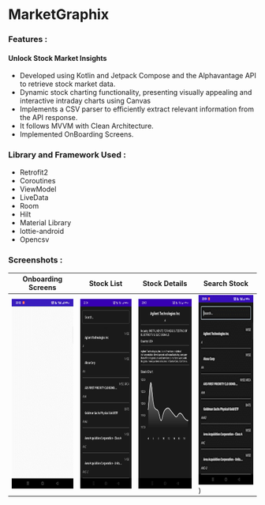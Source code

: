 # MarketGraphix

### Features :
#### Unlock Stock Market Insights
- Developed using Kotlin and Jetpack Compose and the Alphavantage API to retrieve stock market data.
- Dynamic stock charting functionality, presenting visually appealing and interactive intraday charts using Canvas
- Implements a CSV parser to efficiently extract relevant information from the API response.
- It follows MVVM with Clean Architecture.
- Implemented OnBoarding Screens.

### Library and Framework Used :

- Retrofit2
- Coroutines
- ViewModel
- LiveData
- Room
- Hilt
- Material Library
- lottie-android
- Opencsv

### Screenshots :
| Onboarding Screens | Stock List | Stock Details | Search Stock |
| --- | --- | --- | --- |
| <img src="/screenshots/onBoarding.gif" width="168" height="384"> | <img src="/screenshots/stockList.jpeg" width="168" height="384"> | <img src="/screenshots/stockDetail.jpeg" width="168" height="384"> | <img src="/screenshots/searchStock.gif" width="168" height="384">) |
